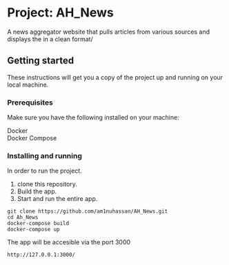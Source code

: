 # Project: AH_News

A news aggregator website that pulls articles from various sources and displays the in a clean format/

## Getting started

These instructions will get you a copy of the project up and running on your local machine.

### Prerequisites

Make sure you have the following installed on your machine:

Docker <Br>
Docker Compose

### Installing and running

In order to run the project.

1. clone this repository.
2. Build the app.
3. Start and run the entire app.

```
git clone https://github.com/am1nuhassan/AH_News.git
cd Ah_News
docker-compose build
docker-compose up
```

The app will be accesible via the port 3000

```
http://127.0.0.1:3000/
```
